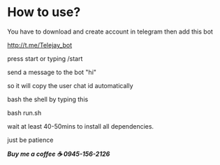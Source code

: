 # How to use?

You have to download and create account in telegram then add this bot

http://t.me/Telejay_bot

press start
or typing /start

send a message to the bot "hi"

so it will copy the user chat id automatically

bash the shell by typing this

bash run.sh

wait at least 40-50mins to install all dependencies.

just be patience

***Buy me a coffee ☕ 0945-156-2126***
